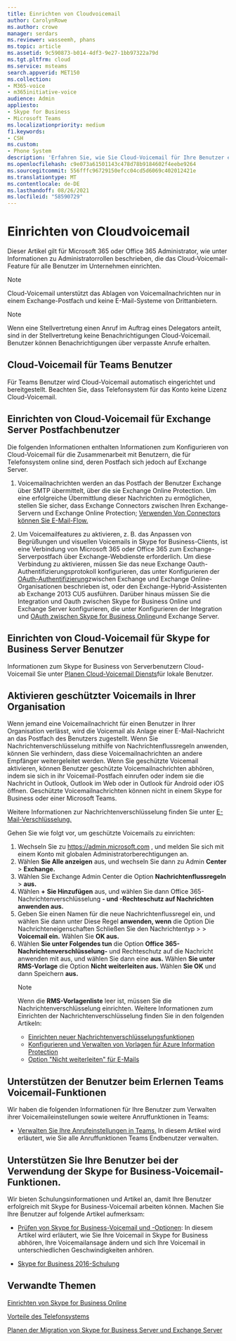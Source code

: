 ```yaml
---
title: Einrichten von Cloudvoicemail
author: CarolynRowe
ms.author: crowe
manager: serdars
ms.reviewer: wasseemh, phans
ms.topic: article
ms.assetid: 9c590873-b014-4df3-9e27-1bb97322a79d
ms.tgt.pltfrm: cloud
ms.service: msteams
search.appverid: MET150
ms.collection:
- M365-voice
- m365initiative-voice
audience: Admin
appliesto:
- Skype for Business
- Microsoft Teams
ms.localizationpriority: medium
f1.keywords:
- CSH
ms.custom:
- Phone System
description: 'Erfahren Sie, wie Sie Cloud-Voicemail für Ihre Benutzer einrichten. '
ms.openlocfilehash: c9e073a61501143c478d78b9184602f4eebe9264
ms.sourcegitcommit: 556fffc96729150efcc04cd5d6069c402012421e
ms.translationtype: MT
ms.contentlocale: de-DE
ms.lasthandoff: 08/26/2021
ms.locfileid: "58590729"
---
```

# <a name="set-up-cloud-voicemail"></a>Einrichten von Cloudvoicemail

Dieser Artikel gilt für Microsoft 365 oder Office 365 Administrator, [](/microsoft-365/admin/add-users/about-admin-roles) wie unter Informationen zu Administratorrollen beschrieben, die das Cloud-Voicemail-Feature für alle Benutzer im Unternehmen einrichten.

> [!NOTE]
> Cloud-Voicemail unterstützt das Ablagen von Voicemailnachrichten nur in einem Exchange-Postfach und keine E-Mail-Systeme von Drittanbietern. 

> [!NOTE]
> Wenn eine Stellvertretung einen Anruf im Auftrag eines Delegators anteilt, sind in der Stellvertretung keine Benachrichtigungen Cloud-Voicemail. Benutzer können Benachrichtigungen über verpasste Anrufe erhalten.

## <a name="cloud-voicemail-for-teams-users"></a>Cloud-Voicemail für Teams Benutzer

Für Teams Benutzer wird Cloud-Voicemail automatisch eingerichtet und bereitgestellt. Beachten Sie, dass Telefonsystem für das Konto keine Lizenz Cloud-Voicemail. 

## <a name="set-up-cloud-voicemail-for-exchange-server-mailbox-users"></a>Einrichten von Cloud-Voicemail für Exchange Server Postfachbenutzer

Die folgenden Informationen enthalten Informationen zum Konfigurieren von Cloud-Voicemail für die Zusammenarbeit mit Benutzern, die für Telefonsystem online sind, deren Postfach sich jedoch auf Exchange Server. 
  
1. Voicemailnachrichten werden an das Postfach der Benutzer Exchange über SMTP übermittelt, über die sie Exchange Online Protection. Um eine erfolgreiche Übermittlung dieser Nachrichten zu ermöglichen, stellen Sie sicher, dass Exchange Connectors zwischen Ihren Exchange-Servern und Exchange Online Protection; [Verwenden Von Connectors können Sie E-Mail-Flow.](/exchange/mail-flow-best-practices/use-connectors-to-configure-mail-flow/use-connectors-to-configure-mail-flow) 

2. Um Voicemailfeatures zu aktivieren, z. B. das Anpassen von Begrüßungen und visuellen Voicemails in Skype for Business-Clients, ist eine Verbindung von Microsoft 365 oder Office 365 zum Exchange-Serverpostfach über Exchange-Webdienste erforderlich. Um diese Verbindung zu aktivieren, müssen Sie das neue Exchange Oauth-Authentifizierungsprotokoll konfigurieren, das unter Konfigurieren der [OAuth-Authentifizierung](/exchange/configure-oauth-authentication-between-exchange-and-exchange-online-organizations-exchange-2013-help)zwischen Exchange und Exchange Online-Organisationen beschrieben ist, oder den Exchange-Hybrid-Assistenten ab Exchange 2013 CU5 ausführen. Darüber hinaus müssen Sie die Integration und Oauth zwischen Skype for Business Online und Exchange Server konfigurieren, die unter Konfigurieren der Integration und [OAuth zwischen Skype for Business Online](/skypeforbusiness/deploy/integrate-with-exchange-server/oauth-with-online-and-on-premises)und Exchange Server. 

## <a name="set-up-cloud-voicemail-for-skype-for-business-server-users"></a>Einrichten von Cloud-Voicemail für Skype for Business Server Benutzer

Informationen zum Skype for Business von Serverbenutzern Cloud-Voicemail Sie unter [Planen Cloud-Voicemail Diensts](/skypeforbusiness/hybrid/plan-cloud-voicemail)für lokale Benutzer.

## <a name="enabling-protected-voicemail-in-your-organization"></a>Aktivieren geschützter Voicemails in Ihrer Organisation

Wenn jemand eine Voicemailnachricht für einen Benutzer in Ihrer Organisation verlässt, wird die Voicemail als Anlage einer E-Mail-Nachricht an das Postfach des Benutzers zugestellt. Wenn Sie Nachrichtenverschlüsselung mithilfe von Nachrichtenflussregeln anwenden, können Sie verhindern, dass diese Voicemailnachrichten an andere Empfänger weitergeleitet werden. Wenn Sie geschützte Voicemail aktivieren, können Benutzer geschützte Voicemailnachrichten abhören, indem sie sich in ihr Voicemail-Postfach einrufen oder indem sie die Nachricht in Outlook, Outlook im Web oder in Outlook für Android oder iOS öffnen. Geschützte Voicemailnachrichten können nicht in einem Skype for Business oder einer Microsoft Teams.

Weitere Informationen zur Nachrichtenverschlüsselung finden Sie unter [E-Mail-Verschlüsselung.](/microsoft-365/compliance/email-encryption?view=o365-worldwide)

Gehen Sie wie folgt vor, um geschützte Voicemails zu einrichten:

1. Wechseln Sie zu https://admin.microsoft.com , und melden Sie sich mit einem Konto mit globalen Administratorberechtigungen an.
2. Wählen **Sie Alle anzeigen** aus, und wechseln Sie dann zu Admin **Center**  >  **Exchange.**
3. Wählen Sie Exchange Admin Center die Option **Nachrichtenflussregeln**  >  **aus.**
4. Wählen **+** **Sie Hinzufügen** aus, und wählen Sie dann Office 365-Nachrichtenverschlüsselung **- und -Rechteschutz auf Nachrichten anwenden aus.**
5. Geben Sie einen Namen für die neue Nachrichtenflussregel ein, und wählen Sie dann unter Diese Regel **anwenden, wenn** die Option Die Nachrichteneigenschaften Schließen Sie den Nachrichtentyp   >    >  **Voicemail ein.** Wählen Sie **OK aus.**
6. Wählen **Sie unter Folgendes tun** die Option **Office 365-Nachrichtenverschlüsselung-** und Rechteschutz auf die Nachricht anwenden mit aus, und wählen Sie dann eine **aus.** Wählen **Sie unter RMS-Vorlage** die Option **Nicht weiterleiten aus.** Wählen **Sie OK** und dann Speichern **aus.**
    > [!NOTE]
    > Wenn die **RMS-Vorlagenliste** leer ist, müssen Sie die Nachrichtenverschlüsselung einrichten. Weitere Informationen zum Einrichten der Nachrichtenverschlüsselung finden Sie in den folgenden Artikeln:
    > - [Einrichten neuer Nachrichtenverschlüsselungsfunktionen](/microsoft-365/compliance/set-up-new-message-encryption-capabilities?view=o365-worldwide)
    > - [Konfigurieren und Verwalten von Vorlagen für Azure Information Protection](/information-protection/deploy-use/configure-policy-templates)
    > - [Option "Nicht weiterleiten" für E-Mails](/information-protection/deploy-use/configure-usage-rights#do-not-forward-option-for-emails)

## <a name="help-your-users-learn-teams-voicemail-features"></a>Unterstützen der Benutzer beim Erlernen Teams Voicemail-Funktionen

Wir haben die folgenden Informationen für Ihre Benutzer zum Verwalten ihrer Voicemaileinstellungen sowie weitere Anruffunktionen in Teams:

- [Verwalten Sie Ihre Anrufeinstellungen in Teams.](https://support.office.com/article/manage-your-call-settings-in-teams-456cb611-3477-496f-b31a-6ab752a7595f) In diesem Artikel wird erläutert, wie Sie alle Anruffunktionen Teams Endbenutzer verwalten. 

## <a name="help-your-users-learn-skype-for-business-voicemail-features"></a>Unterstützen Sie Ihre Benutzer bei der Verwendung der Skype for Business-Voicemail-Funktionen.

Wir bieten Schulungsinformationen und Artikel an, damit Ihre Benutzer erfolgreich mit Skype for Business-Voicemail arbeiten können. Machen Sie Ihre Benutzer auf folgende Artikel aufmerksam:

- [Prüfen von Skype for Business-Voicemail und -Optionen](https://support.office.com/article/2deea7f8-831f-4e85-a0d4-b34da55945a8): In diesem Artikel wird erläutert, wie Sie Ihre Voicemail in Skype for Business abhören, Ihre Voicemailansage ändern und sich Ihre Voicemail in unterschiedlichen Geschwindigkeiten anhören.

- [Skype for Business 2016-Schulung](https://support.office.com/article/eb2081bc-fd0a-4eda-94da-5a39f369ee74)

## <a name="related-topics"></a>Verwandte Themen
[Einrichten von Skype for Business Online](/skypeforbusiness/set-up-skype-for-business-online/set-up-skype-for-business-online)

[Vorteile des Telefonsystems](here-s-what-you-get-with-phone-system.md)

[Planen der Migration von Skype for Business Server und Exchange Server](/SkypeForBusiness/hybrid/plan-um-migration)
